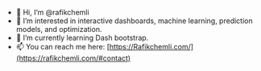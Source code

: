 - 👋 Hi, I’m @rafikchemli
- 👀 I’m interested in interactive dashboards, machine learning, prediction models, and optimization.
- 🌱 I’m currently learning Dash bootstrap.
- 📫 You can reach me here: [https://Rafikchemli.com/](https://rafikchemli.com/#contact)
